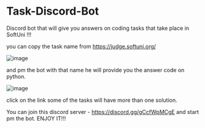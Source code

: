 # Task-Discord-Bot
Discord bot that will give you answers on coding tasks that take place in SoftUni !!!

you can copy the task name from https://judge.softuni.org/


![image](https://user-images.githubusercontent.com/87097003/177436421-f591ed6d-547e-43ee-8fa1-f6e32d578e9e.png)

and pm the bot with that name he will provide you the answer code on python.

![image](https://user-images.githubusercontent.com/87097003/177436532-bc5b6cfa-9060-404f-9565-df58365cce62.png)

click on the link some of the tasks will have more than one solution.

You can join this discord server - https://discord.gg/gCcfWpMCgE and start pm the bot.
ENJOY IT!!!
